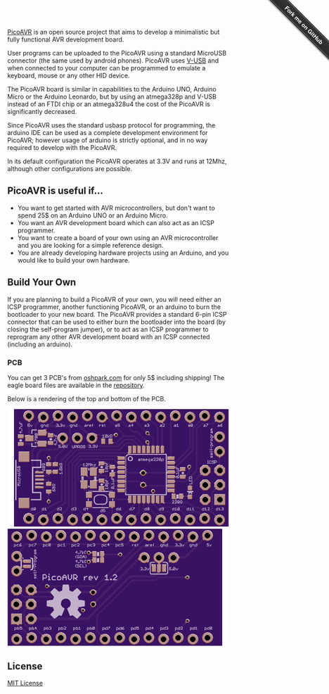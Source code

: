 [PicoAVR](http://acornejo.github.io/picoAVR) is an open source project
that aims to develop a minimalistic but fully functional AVR development
board.

User programs can be uploaded to the PicoAVR using a standard MicroUSB
connector (the same used by android phones). PicoAVR uses
[V-USB](http://www.obdev.at/products/vusb/index.html) and when connected
to your computer can be programmed to
emulate a keyboard, mouse or any other HID device.

The PicoAVR board is similar in capabilities to the Arduino UNO, Arduino
Micro or the Arduino Leonardo, but by using an atmega328p and V-USB
instead of an FTDI chip or an atmega328u4 the cost of the PicoAVR is
significantly decreased.

Since PicoAVR uses the standard usbasp protocol for programming, the
arduino IDE can be used as a complete development environment for
PicoAVR; however usage of arduino is strictly optional, and in no way
required to develop with the PicoAVR.

In its default configuration the PicoAVR operates at 3.3V and runs at
12Mhz, although other configurations are possible.


## PicoAVR is useful if...

* You want to get started with AVR microcontrollers, but don't want to
spend 25$ on an Arduino UNO or an Arduino Micro.
* You want an AVR development board which can also act as an ICSP
programmer.
* You want to create a board of your own using an AVR microcontroller
and you are looking for a simple reference design.
* You are already developing hardware projects using an Arduino, and you
would like to build your own hardware.

## Build Your Own

If you are planning to build a PicoAVR of your own, you will need either
an ICSP programmer, another functioning PicoAVR, or an arduino to burn
the bootloader to your new board. The PicoAVR provides a standard 6-pin
ICSP connector that can be used to either burn the bootloader into the
board (by closing the self-program jumper), or to act as an ICSP
programmer to reprogram any other AVR development board with an ICSP
connected (including an arduino).


### PCB

You can get 3 PCB's from [oshpark.com](http://oshpark.com) for only 5$
including shipping! The eagle board files are available in the
[repository](https://github.com/acornejo/picoAVR/tree/master/hardware).

Below is a rendering of the top and bottom of the PCB.

![TopBoard](images/board_top_render.png "Top View PCB")
![BottomBoard](images/board_bottom_render.png "Bottom View PCB")

## License

[MIT License](http://opensource.org/licenses/MIT)

<div class="github-fork-ribbon-wrapper right fixed" style="width: 150px;height: 150px;position: fixed;overflow: hidden;top: 0;z-index: 9999;pointer-events: none;right: 0;"><div class="github-fork-ribbon" style="position: absolute;padding: 2px 0;background-color: #333;background-image: linear-gradient(to bottom, rgba(0, 0, 0, 0), rgba(0, 0, 0, 0.15));-webkit-box-shadow: 0 2px 3px 0 rgba(0, 0, 0, 0.5);-moz-box-shadow: 0 2px 3px 0 rgba(0, 0, 0, 0.5);box-shadow: 0 2px 3px 0 rgba(0, 0, 0, 0.5);z-index: 9999;pointer-events: auto;top: 42px;right: -43px;-webkit-transform: rotate(45deg);-moz-transform: rotate(45deg);-ms-transform: rotate(45deg);-o-transform: rotate(45deg);transform: rotate(45deg);"><a href="https://github.com/acornejo/picoAVR" style="font: 700 13px &quot;Helvetica Neue&quot;, Helvetica, Arial, sans-serif;color: #fff;text-decoration: none;text-shadow: 0 -1px rgba(0, 0, 0, 0.5);text-align: center;width: 200px;line-height: 20px;display: inline-block;padding: 2px 0;border-width: 1px 0;border-style: dotted;border-color: rgba(255, 255, 255, 0.7);">Fork me on GitHub</a></div></div>
